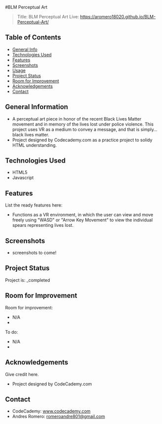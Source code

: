 #BLM Perceptual Art
> Title: BLM Perceptual Art
> Live: https://aromero18020.github.io/BLM-Perceptual-Art/

## Table of Contents
* [General Info](#general-information)
* [Technologies Used](#technologies-used)
* [Features](#features)
* [Screenshots](#screenshots)
* [Usage](#usage)
* [Project Status](#project-status)
* [Room for Improvement](#room-for-improvement)
* [Acknowledgements](#acknowledgements)
* [Contact](#contact)


## General Information
-  A perceptual art piece in honor of the recent Black Lives Matter movement and in memory of the lives lost under police violence. This project uses VR as a medium to convey a message, and that is simply… black lives matter.
 - Project designed by Codecademy.com as a practice project to solidy HTML understanding. 


## Technologies Used
- HTML5
- Javascript


## Features
List the ready features here:
- Functions as a VR environment, in which the user can view and move freely using "WASD" or "Arrow Key Movement" to view the individual spears representing lives lost. 


## Screenshots
- screenshots to come!

## Project Status
Project is: _completed

## Room for Improvement

Room for improvement:
- N/A
- 

To do:
- N/A
-

## Acknowledgements
Give credit here.
- Project designed by CodeCademy.com


## Contact
- CodeCademy: www.codecademy.com
- Andres Romero: romeroandre801@gmail.com
